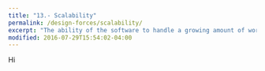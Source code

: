 ```yaml
---
title: "13.- Scalability"
permalink: /design-forces/scalability/
excerpt: "The ability of the software to handle a growing amount of work in a capable manner, or its ability to be enlarged to accommodate that growth."
modified: 2016-07-29T15:54:02-04:00
---
```


Hi
